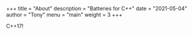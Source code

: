 +++
title = "About"
description = "Batteries for C++"
date = "2021-05-04"
author = "Tony"
menu = "main"
weight = 3
+++

C++17!
